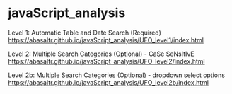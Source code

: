 # javaScript_analysis

Level 1: Automatic Table and Date Search (Required) <br>
https://abasaltr.github.io/javaScript_analysis/UFO_level1/index.html

Level 2: Multiple Search Categories (Optional) - CaSe SeNsItIvE <br>
https://abasaltr.github.io/javaScript_analysis/UFO_level2/index.html

Level 2b: Multiple Search Categories (Optional) - dropdown select options <br>
https://abasaltr.github.io/javaScript_analysis/UFO_level2b/index.html
